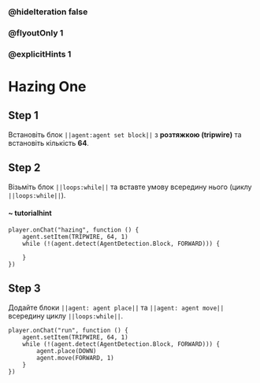 
### @hideIteration false 
### @flyoutOnly 1
### @explicitHints 1


# Hazing One

## Step 1
Встановіть блок ``||agent:agent set block||`` з **розтяжкою (tripwire)** та встановіть кількість **64**. 

## Step 2
Візьміть блок ``||loops:while||`` та вставте умову всередину нього (циклу ``||loops:while||``).  

#### ~ tutorialhint

```blocks
player.onChat("hazing", function () {
    agent.setItem(TRIPWIRE, 64, 1)
    while (!(agent.detect(AgentDetection.Block, FORWARD))) {
    	
    }
})

``` 
## Step 3
Додайте блоки ``||agent: agent place||`` та ``||agent: agent move||`` всередину циклу ``||loops:while||``. 

```blocks
player.onChat("run", function () {
    agent.setItem(TRIPWIRE, 64, 1)
    while (!(agent.detect(AgentDetection.Block, FORWARD))) {
        agent.place(DOWN)
        agent.move(FORWARD, 1)
    }
})
```